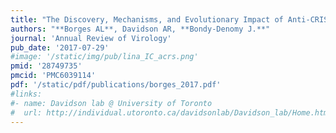 ```yaml
---
title: "The Discovery, Mechanisms, and Evolutionary Impact of Anti-CRISPRs"
authors: "**Borges AL**, Davidson AR, **Bondy-Denomy J.**"
journal: 'Annual Review of Virology'
pub_date: '2017-07-29'
#image: '/static/img/pub/lina_IC_acrs.png'
pmid: '28749735'
pmcid: 'PMC6039114'
pdf: '/static/pdf/publications/borges_2017.pdf'
#links:
#- name: Davidson lab @ University of Toronto
#  url: http://individual.utoronto.ca/davidsonlab/Davidson_lab/Home.html
---
```


